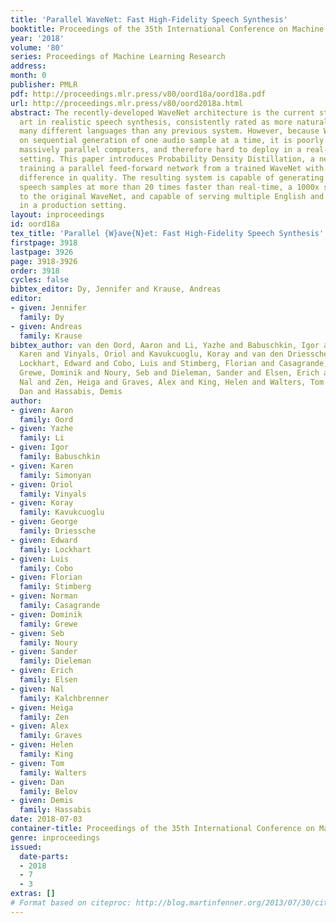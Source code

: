 ```yaml
---
title: 'Parallel WaveNet: Fast High-Fidelity Speech Synthesis'
booktitle: Proceedings of the 35th International Conference on Machine Learning
year: '2018'
volume: '80'
series: Proceedings of Machine Learning Research
address: 
month: 0
publisher: PMLR
pdf: http://proceedings.mlr.press/v80/oord18a/oord18a.pdf
url: http://proceedings.mlr.press/v80/oord2018a.html
abstract: The recently-developed WaveNet architecture is the current state of the
  art in realistic speech synthesis, consistently rated as more natural sounding for
  many different languages than any previous system. However, because WaveNet relies
  on sequential generation of one audio sample at a time, it is poorly suited to today’s
  massively parallel computers, and therefore hard to deploy in a real-time production
  setting. This paper introduces Probability Density Distillation, a new method for
  training a parallel feed-forward network from a trained WaveNet with no significant
  difference in quality. The resulting system is capable of generating high-fidelity
  speech samples at more than 20 times faster than real-time, a 1000x speed up relative
  to the original WaveNet, and capable of serving multiple English and Japanese voices
  in a production setting.
layout: inproceedings
id: oord18a
tex_title: 'Parallel {W}ave{N}et: Fast High-Fidelity Speech Synthesis'
firstpage: 3918
lastpage: 3926
page: 3918-3926
order: 3918
cycles: false
bibtex_editor: Dy, Jennifer and Krause, Andreas
editor:
- given: Jennifer
  family: Dy
- given: Andreas
  family: Krause
bibtex_author: van den Oord, Aaron and Li, Yazhe and Babuschkin, Igor and Simonyan,
  Karen and Vinyals, Oriol and Kavukcuoglu, Koray and van den Driessche, George and
  Lockhart, Edward and Cobo, Luis and Stimberg, Florian and Casagrande, Norman and
  Grewe, Dominik and Noury, Seb and Dieleman, Sander and Elsen, Erich and Kalchbrenner,
  Nal and Zen, Heiga and Graves, Alex and King, Helen and Walters, Tom and Belov,
  Dan and Hassabis, Demis
author:
- given: Aaron
  family: Oord
- given: Yazhe
  family: Li
- given: Igor
  family: Babuschkin
- given: Karen
  family: Simonyan
- given: Oriol
  family: Vinyals
- given: Koray
  family: Kavukcuoglu
- given: George
  family: Driessche
- given: Edward
  family: Lockhart
- given: Luis
  family: Cobo
- given: Florian
  family: Stimberg
- given: Norman
  family: Casagrande
- given: Dominik
  family: Grewe
- given: Seb
  family: Noury
- given: Sander
  family: Dieleman
- given: Erich
  family: Elsen
- given: Nal
  family: Kalchbrenner
- given: Heiga
  family: Zen
- given: Alex
  family: Graves
- given: Helen
  family: King
- given: Tom
  family: Walters
- given: Dan
  family: Belov
- given: Demis
  family: Hassabis
date: 2018-07-03
container-title: Proceedings of the 35th International Conference on Machine Learning
genre: inproceedings
issued:
  date-parts:
  - 2018
  - 7
  - 3
extras: []
# Format based on citeproc: http://blog.martinfenner.org/2013/07/30/citeproc-yaml-for-bibliographies/
---
```

